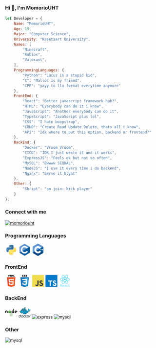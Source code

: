 ### Hi 👋, I'm MomorioUHT

```js
let Developer = {
    Name: "MomorioUHT",
    Age: 19,
    Major: "Computer Science",
    University: "Kasetsart University",
    Games: [
        "Minecraft", 
        "Roblox", 
        "Valorant",
    ],
    ProgrammingLanguages: {
        "Python": "Lucus is a stupid kid",
        "C": "Malloc is my friend",
        "CPP": "yayy to llu format everytime anymore"
    },
    FrontEnd: {
        "React": "Better javascript framework huh?",
        "HTML": "Everybody can do it i know",
        "JavaScript": "Another everybody can do it",
        "TypeScript": "JavaScript plus lol",
        "CSS": "I hate boopstrap",
        "CRUD": "Create Read Update Delete, thats all i know",
        "API": "Idk where to put this option, backend or frontend?"
    },
    BackEnd: {
        "Docker": "Vroom Vroom",
        "CICD": "IDK I just wrote it and it works",
        "ExpressJS": "Feels ok but not so often",
        "MySQL": "Ewwww SEQUAL",
        "NodeJS": "I use it every time i do backend",
        "Nginx": "Serve it blyat"
    },
    Other: {
        "Skript": "on join: kick player"
    }
};
```

<h3 align="left">Connect with me</h3>
<p align="left">
<a href="https://instagram.com/momoriouht" target="blank"><img align="center" src="https://raw.githubusercontent.com/rahuldkjain/github-profile-readme-generator/master/src/images/icons/Social/instagram.svg" alt="momoriouht" height="30" width="40" /></a>
</p>

<h3 align="left">Programming Languages</h3>
<p align="left"> 
<img src="https://raw.githubusercontent.com/devicons/devicon/master/icons/python/python-original.svg" alt="python" width="40" height="40"/>
<img src="https://raw.githubusercontent.com/devicons/devicon/master/icons/c/c-original.svg" alt="c" width="40" height="40"/> 
<img src="https://raw.githubusercontent.com/devicons/devicon/master/icons/cplusplus/cplusplus-original.svg" alt="cplusplus" width="40" height="40"/>

<h3 align="left">FrontEnd</h3>
<p align="left"> 
<img src="https://raw.githubusercontent.com/devicons/devicon/master/icons/html5/html5-original-wordmark.svg" alt="html5" width="40" height="40"/>
<img src="https://raw.githubusercontent.com/devicons/devicon/master/icons/css3/css3-original-wordmark.svg" alt="css3" width="40" height="40"/>
<img src="https://raw.githubusercontent.com/devicons/devicon/master/icons/javascript/javascript-original.svg" alt="javascript" width="40" height="40"/>
<img src="https://raw.githubusercontent.com/devicons/devicon/master/icons/typescript/typescript-original.svg" alt="typescript" width="40" height="40"/> 
<img src="https://raw.githubusercontent.com/devicons/devicon/master/icons/react/react-original-wordmark.svg" alt="react" width="40" height="40"/> 

<h3 align="left">BackEnd</h3>
<p align="left"> 
<img src="https://raw.githubusercontent.com/devicons/devicon/master/icons/nodejs/nodejs-original-wordmark.svg" alt="nodejs" width="40" height="40"/> 
<img src="https://raw.githubusercontent.com/devicons/devicon/master/icons/docker/docker-original-wordmark.svg" alt="docker" width="40" height="40"/>
<img src="https://ajeetchaulagain.com/static/7cb4af597964b0911fe71cb2f8148d64/87351/express-js.png" alt="express" width="40" height="40"/> 
<img src="https://futuresolutionsonline.co.uk/wp-content/uploads/2023/04/mySQL-logo.png" alt="mysql" width="40" height="40"/>

<h3 align="left">Other</h3>
<p align="left"> 
<img src="https://avatars.githubusercontent.com/u/39464898?s=200&v=4" alt="mysql" width="40" height="40"/>
